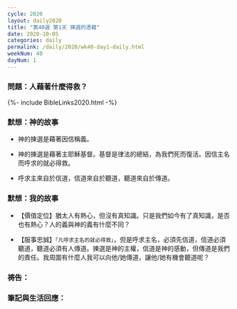 ```yaml
---
cycle: 2020
layout: daily2020
title: "第40週 第1天 揀選的憑藉"
date: 2020-10-05
categories: daily
permalink: /daily/2020/wk40-day1-daily.html
weekNum: 40
dayNum: 1
---
```


### 問題：人藉著什麼得救？

{%- include BibleLinks2020.html -%}

### 默想：神的故事 
+ 神的揀選是藉著因信稱義。

+ 神的揀選是藉著主耶穌基督。基督是律法的總結，為我們死而復活。因信主名而呼求的就必得救。

+ 呼求主來自於信道，信道來自於聽道，聽道來自於傳道。

### 默想：我的故事
+ 【價值定位】猶太人有熱心，但沒有真知識。只是我們如今有了真知識，是否也有熱心？人的義與神的義有什麼不同？

+ 【服事忠誠】`「凡呼求主名的就必得救」`，但是呼求主名，必須先信道，信道必須聽道，聽道必須有人傳道。揀選是神的主權，信道是神的感動，但傳道是我們的責任。我周圍有什麼人我可以向他/她傳道，讓他/她有機會聽道呢？

### 祷告：

### 筆記與生活回應：
